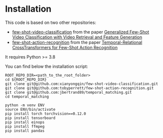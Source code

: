 # Installation

This code is based on two other repositories:
* [few-shot-video-classification](https://github.com/xianyongqin/few-shot-video-classification) from the paper [Generalized Few-Shot Video Classification with Video Retrieval and Feature Generation](https://arxiv.org/pdf/2007.04755.pdf) 
* [few-shot-action-recognition](https://github.com/tobyperrett/few-shot-action-recognition) from the paper [Temporal-Relational CrossTransformers for Few-Shot Action Recognition](https://arxiv.org/abs/2101.06184)


It requires Python >= 3.8

You can find below the installation script:

```
ROOT_REPO_DIR=<path_to_the_root_folder>
cd ${ROOT_REPO_DIR}
git clone git@github.com:xianyongqin/few-shot-video-classification.git
git clone git@github.com:tobyperrett/few-shot-action-recognition.git
git clone git@github.com:jbertrand89/temporal_matching.git
cd temporal_matching

python -m venv ENV
source ENV/bin/activate
pip install torch torchvision==0.12.0
pip install tensorboard
pip install einops
pip install ffmpeg
pip install pandas
```
